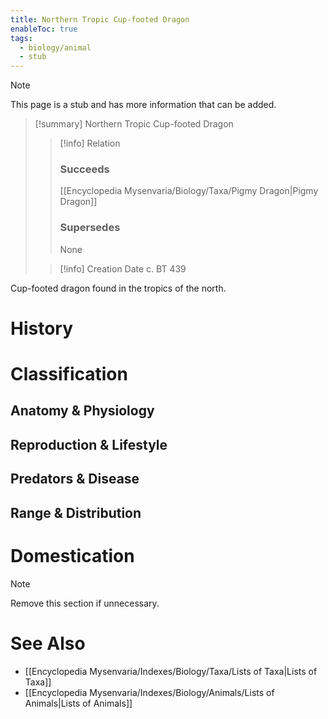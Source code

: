```yaml
---
title: Northern Tropic Cup-footed Dragon
enableToc: true
tags:
  - biology/animal
  - stub
---
```


> [!note]
> This page is a stub and has more information that can be added.

> [!summary] Northern Tropic Cup-footed Dragon
> > [!info] Relation
> > ### Succeeds
> > [[Encyclopedia Mysenvaria/Biology/Taxa/Pigmy Dragon|Pigmy Dragon]]
> > ### Supersedes
> > None
>
> > [!info] Creation Date
> > c. BT 439

Cup-footed dragon found in the tropics of the north.
# History

# Classification
## Anatomy & Physiology

## Reproduction & Lifestyle

## Predators & Disease

## Range & Distribution

# Domestication

> [!note]
> Remove this section if unnecessary.
# See Also
- [[Encyclopedia Mysenvaria/Indexes/Biology/Taxa/Lists of Taxa|Lists of Taxa]]
- [[Encyclopedia Mysenvaria/Indexes/Biology/Animals/Lists of Animals|Lists of Animals]]